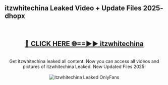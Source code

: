 <h2>itzwhitechina Leaked Video + Update Files 2025- dhopx</h2>
<br>
<div align="center">
<h2><a href="https://libra.edu.pl?itzwhitechina" rel="nofollow">🔴 CLICK HERE 🌐==►► itzwhitechina</a></h2>
<br>
Get itzwhitechina leaked all content. Now you can access all videos and pictures of itzwhitechina Leaked. New Updated Files 2025!
<br>
<br>
<a href="https://libra.edu.pl?itzwhitechina" rel="nofollow" data-target="animated-image.originalLink"><img src="https://i.ibb.co.com/WyWwxjT/player-gif2.gif" alt="itzwhitechina Leaked OnlyFans" style="max-width: 100%; display: inline-block;" data-target="animated-image.originalImage"></a>
</div>
<br>